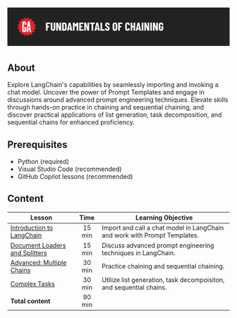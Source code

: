 # ![[Fundamentals of Chaining]](./assets/fundamentals-of-chaining.png)

## About

Explore LangChain's capabilities by seamlessly importing and invoking a chat model. Uncover the power of Prompt Templates and engage in discussions around advanced prompt engineering techniques. Elevate skills through hands-on practice in chaining and sequential chaining, and discover practical applications of list generation, task decomposition, and sequential chains for enhanced proficiency.

## Prerequisites

- Python (required) 
- Visual Studio Code (recommended)
- GitHub Copilot lessons (recommended) 

## Content

| Lesson |  Time |  Learning Objective |
| ------ |:----------:| ------ |
| [Introduction to LangChain](./FUNDAMENTALS-intro-lang-chain/intro-to-langchain-starter-code.ipynb)  | 15 min |  Import and call a chat model in LangChain and work with Prompt Templates. |
| [Document Loaders and Splitters](./FUNDAMENTALS-loaders-and-splitters/FUNDAMENTALS-loaders-and-splitters-starter-code.ipynb)   | 15 min | Discuss advanced prompt engineering techniques in LangChain.|
| [Advanced: Multiple Chains](./FUNDAMENTALS-multiple-chains/FUNDAMENTALS-multiple-chains-starter-code.ipynb) | 30 min |  Practice chaining and sequential chaining. |
| [Complex Tasks](./FUNDAMENTALS-blog-post-lab/FUNDAMENTALS-blog-post-lab-starter-code.ipynb) | 30 min | Utliize list generation, task decompoisiton, and sequential chains. |
| **Total content**   | 90 min |     |


